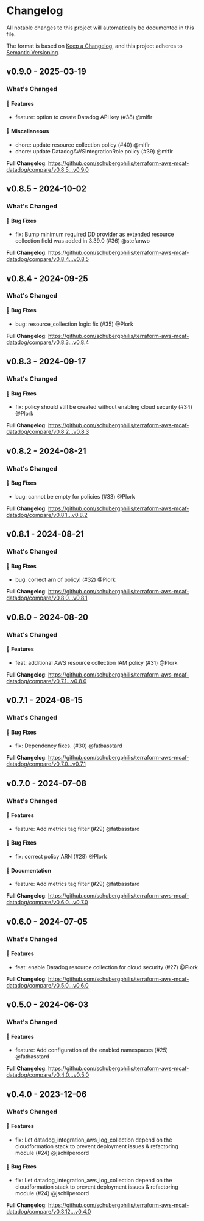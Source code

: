 # Changelog

All notable changes to this project will automatically be documented in this file.

The format is based on [Keep a Changelog](https://keepachangelog.com/en/1.0.0/),
and this project adheres to [Semantic Versioning](https://semver.org/spec/v2.0.0.html).

## v0.9.0 - 2025-03-19

### What's Changed

#### 🚀 Features

* feature: option to create Datadog API key (#38) @mlflr

#### 🧺 Miscellaneous

* chore: update resource collection policy (#40) @mlflr
* chore: update DatadogAWSIntegrationRole policy (#39) @mlflr

**Full Changelog**: https://github.com/schubergphilis/terraform-aws-mcaf-datadog/compare/v0.8.5...v0.9.0

## v0.8.5 - 2024-10-02

### What's Changed

#### 🐛 Bug Fixes

* fix: Bump minimum required DD provider as extended resource collection field was added in 3.39.0 (#36) @stefanwb

**Full Changelog**: https://github.com/schubergphilis/terraform-aws-mcaf-datadog/compare/v0.8.4...v0.8.5

## v0.8.4 - 2024-09-25

### What's Changed

#### 🐛 Bug Fixes

* bug: resource_collection logic fix (#35) @Plork

**Full Changelog**: https://github.com/schubergphilis/terraform-aws-mcaf-datadog/compare/v0.8.3...v0.8.4

## v0.8.3 - 2024-09-17

### What's Changed

#### 🐛 Bug Fixes

* fix: policy should still be created without enabling cloud security (#34) @Plork

**Full Changelog**: https://github.com/schubergphilis/terraform-aws-mcaf-datadog/compare/v0.8.2...v0.8.3

## v0.8.2 - 2024-08-21

### What's Changed

#### 🐛 Bug Fixes

* bug: cannot be empty for policies (#33) @Plork

**Full Changelog**: https://github.com/schubergphilis/terraform-aws-mcaf-datadog/compare/v0.8.1...v0.8.2

## v0.8.1 - 2024-08-21

### What's Changed

#### 🐛 Bug Fixes

* bug: correct arn of policy! (#32) @Plork

**Full Changelog**: https://github.com/schubergphilis/terraform-aws-mcaf-datadog/compare/v0.8.0...v0.8.1

## v0.8.0 - 2024-08-20

### What's Changed

#### 🚀 Features

* feat: additional AWS resource collection IAM policy (#31) @Plork

**Full Changelog**: https://github.com/schubergphilis/terraform-aws-mcaf-datadog/compare/v0.7.1...v0.8.0

## v0.7.1 - 2024-08-15

### What's Changed

#### 🐛 Bug Fixes

* fix: Dependency fixes. (#30) @fatbasstard

**Full Changelog**: https://github.com/schubergphilis/terraform-aws-mcaf-datadog/compare/v0.7.0...v0.7.1

## v0.7.0 - 2024-07-08

### What's Changed

#### 🚀 Features

* feature: Add metrics tag filter (#29) @fatbasstard

#### 🐛 Bug Fixes

* fix: correct policy ARN (#28) @Plork

#### 📖 Documentation

* feature: Add metrics tag filter (#29) @fatbasstard

**Full Changelog**: https://github.com/schubergphilis/terraform-aws-mcaf-datadog/compare/v0.6.0...v0.7.0

## v0.6.0 - 2024-07-05

### What's Changed

#### 🚀 Features

* feat: enable Datadog resource collection for cloud security (#27) @Plork

**Full Changelog**: https://github.com/schubergphilis/terraform-aws-mcaf-datadog/compare/v0.5.0...v0.6.0

## v0.5.0 - 2024-06-03

### What's Changed

#### 🚀 Features

* feature: Add configuration of the enabled namespaces (#25) @fatbasstard

**Full Changelog**: https://github.com/schubergphilis/terraform-aws-mcaf-datadog/compare/v0.4.0...v0.5.0

## v0.4.0 - 2023-12-06

### What's Changed

#### 🚀 Features

* fix: Let datadog_integration_aws_log_collection depend on the cloudformation stack to prevent deployment issues & refactoring module (#24) @jschilperoord

#### 🐛 Bug Fixes

* fix: Let datadog_integration_aws_log_collection depend on the cloudformation stack to prevent deployment issues & refactoring module (#24) @jschilperoord

**Full Changelog**: https://github.com/schubergphilis/terraform-aws-mcaf-datadog/compare/v0.3.12...v0.4.0
